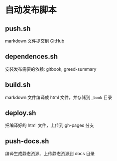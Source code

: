 # 自动发布脚本

## push.sh

markdown 文件提交到 GitHub

## dependences.sh

安装发布需要的依赖: gitbook, greed-summary

## build.sh

markdown 文件编译成 html 文件，并存储到 `_book` 目录

## deploy.sh

把编译好的 html 文件，上传到 gh-pages 分支

## push-docs.sh

编译生成静态资源、上传静态资源到 docs 目录
